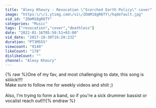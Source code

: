 ```yaml
---
title: "Alexy Khoury - Revocation \"Scorched Earth Policy\" cover"
image: "https:\/\/i.ytimg.com\/vi\/ZOmM18gR6TY\/hqdefault.jpg"
vid_id: "ZOmM18gR6TY"
categories: "Music"
tags: ["revocation","cover","deathless"]
date: "2022-01-16T05:50:51+03:00"
vid_date: "2017-10-30T16:20:23Z"
duration: "PT3M55S"
viewcount: "9140"
likeCount: "178"
dislikeCount: ""
channel: "Alexy Khoury"
---
```

{% raw %}One of my fav, and most challenging to date, this song is siiiiick!!!!<br />Make sure to follow me for weekly videos and shiit ;)<br /><br />Also, I'm trying to form a band, so if you're a sick drummer bassist or vocalist reach out!!!{% endraw %}
